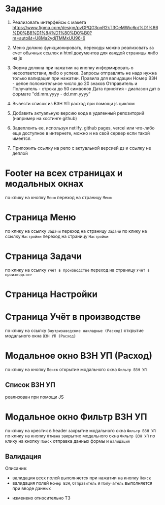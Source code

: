 
# Задание
1)    Реализовать интерфейсы с макета
      https://www.figma.com/design/pvGPQG3pnR2kT3CeMWic6p/%D1%86%D0%B8%D1%84%D1%80%D0%B0?m=auto&t=U8Ma2ydjTMMxUU96-6

2)    Меню должно функционировать, переходы можно реализовать за счет обычных ссылок и html документов для каждой страницы либо на js

3)    Форма должна при нажатии на кнопку информировать о несоответствии, либо о успехе. Запросы отправлять не надо нужна только валидация при нажатии. Правила для валидации
      Номер ВЗН - целое положительное число до 20 знаков
      Отправитель и Получатель - строка до 50 символов
      Дата принятия - диапазон дат в формате "dd.mm.yyyy - dd.mm.yyyy"

4)    Вывести список из ВЗН УП расход при помощи js циклом

5)    Добавить актуальную версию кода в удаленный репозиторий (например на хостинге github)

6)    Задеплоить ее, используя netlify, github pages, vercel или что-либо еще доступное в интернете, можно и на свой сервер если такой имеется.

7)    Приложить ссылку на репо с актуальной версией дз и ссылку не деплой

# Footer на всех страницах и модальных окнах

по клику на кнопку `Меню` переход на страницу `Меню`

# Страница Меню

по клику на ссылку `Задачи` переход на страницу `Задачи`
по клику на ссылку `Настройки` переход на страницу `Настройки`

# Страница Задачи

по клику на ссылку `Учёт в производстве` переход на страницу `Учёт в производстве`

# Страница Настройки


# Страница Учёт в производстве

по клику на ссылку `Внутризаводские накладные (Расход)` открытие модального окна `ВЗН УП (Расход)`

# Модальное окно ВЗН УП (Расход)

по клику на кнопку `Поиск` открытие модального окна `Фильтр ВЗН УП`

## Список  ВЗН УП

реализован при помощи JS

# Модальное окно Фильтр ВЗН УП

по клику на крестик в header закрытие модального окна `Фильтр ВЗН УП`
по клику на кнопку `Отмена` закрытие модального окна `Фильтр ВЗН УП`
по клику на кнопку `Поиск` отправка данных формы и `валидация`

## Валидация

Описание:
  - валидация всех полей выполняется при нажатии на кнопку `Поиск`
  - валидация полей `Номер ВЗН`, `Отправитель` и `Получатель` выполняется при вводе данных

* изменено относительно ТЗ

